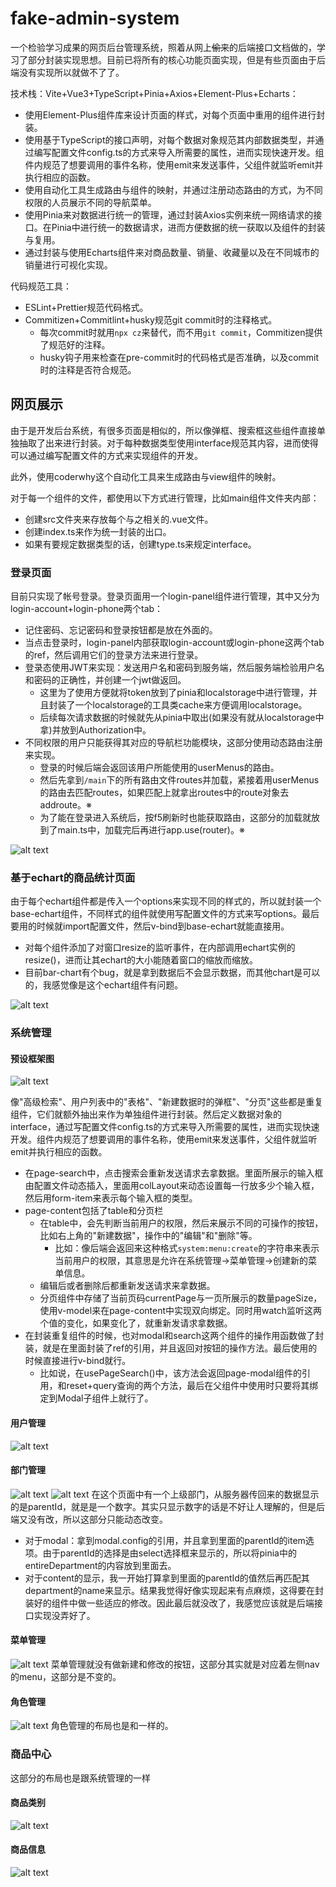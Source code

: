 # fake-admin-system
一个检验学习成果的网页后台管理系统，照着从网上~~偷来~~的后端接口文档做的，学习了部分封装实现思想。目前已将所有的核心功能页面实现，但是有些页面由于后端没有实现所以就做不了了。

技术栈：Vite+Vue3+TypeScript+Pinia+Axios+Element-Plus+Echarts：
* 使用Element-Plus组件库来设计页面的样式，对每个页面中重用的组件进行封装。
* 使用基于TypeScript的接口声明，对每个数据对象规范其内部数据类型，并通过编写配置文件config.ts的方式来导入所需要的属性，进而实现快速开发。组件内规范了想要调用的事件名称，使用emit来发送事件，父组件就监听emit并执行相应的函数。
* 使用自动化工具生成路由与组件的映射，并通过注册动态路由的方式，为不同权限的人员展示不同的导航菜单。
* 使用Pinia来对数据进行统一的管理，通过封装Axios实例来统一网络请求的接口。在Pinia中进行统一的数据请求，进而方便数据的统一获取以及组件的封装与复用。
* 通过封装与使用Echarts组件来对商品数量、销量、收藏量以及在不同城市的销量进行可视化实现。

代码规范工具：
* ESLint+Prettier规范代码格式。
* Commitizen+Commitlint+husky规范git commit时的注释格式。
  * 每次commit时就用`npx cz`来替代，而不用`git commit`，Commitizen提供了规范好的注释。
  * husky钩子用来检查在pre-commit时的代码格式是否准确，以及commit时的注释是否符合规范。


## 网页展示
由于是开发后台系统，有很多页面是相似的，所以像弹框、搜索框这些组件直接单独抽取了出来进行封装。对于每种数据类型使用interface规范其内容，进而使得可以通过编写配置文件的方式来实现组件的开发。

此外，使用coderwhy这个自动化工具来生成路由与view组件的映射。

对于每一个组件的文件，都使用以下方式进行管理，比如main组件文件夹内部：
* 创建src文件夹来存放每个与之相关的.vue文件。
* 创建index.ts来作为统一封装的出口。
* 如果有要规定数据类型的话，创建type.ts来规定interface。
### 登录页面
目前只实现了帐号登录。登录页面用一个login-panel组件进行管理，其中又分为login-account+login-phone两个tab：
* 记住密码、忘记密码和登录按钮都是放在外面的。
* 当点击登录时，login-panel内部获取login-account或login-phone这两个tab的ref，然后调用它们的登录方法来进行登录。
* 登录态使用JWT来实现：发送用户名和密码到服务端，然后服务端检验用户名和密码的正确性，并创建一个jwt做返回。
  * 这里为了使用方便就将token放到了pinia和localstorage中进行管理，并且封装了一个localstorage的工具类cache来方便调用localstorage。
  * 后续每次请求数据的时候就先从pinia中取出(如果没有就从localstorage中拿)并放到Authorization中。
* 不同权限的用户只能获得其对应的导航栏功能模块，这部分使用动态路由注册来实现。
  * 登录的时候后端会返回该用户所能使用的userMenus的路由。
  * 然后先拿到`/main`下的所有路由文件routes并加载，紧接着用userMenus的路由去匹配routes，如果匹配上就拿出routes中的route对象去addroute。※
  * 为了能在登录进入系统后，按f5刷新时也能获取路由，这部分的加载就放到了main.ts中，加载完后再进行app.use(router)。※

![alt text](./project_images/login.png)
### 基于echart的商品统计页面
由于每个echart组件都是传入一个options来实现不同的样式的，所以就封装一个base-echart组件，不同样式的组件就使用写配置文件的方式来写options。最后要用的时候就import配置文件，然后v-bind到base-echart就能直接用。
* 对每个组件添加了对窗口resize的监听事件，在内部调用echart实例的resize()，进而让其echart的大小能随着窗口的缩放而缩放。
* 目前bar-chart有个bug，就是拿到数据后不会显示数据，而其他chart是可以的，我感觉像是这个echart组件有问题。

![alt text](./project_images/product_summary.png)


### 系统管理
#### 预设框架图
![alt text](./project_images/frame.png)

像"高级检索"、用户列表中的"表格"、"新建数据时的弹框"、"分页"这些都是重复组件，它们就额外抽出来作为单独组件进行封装。然后定义数据对象的interface，通过写配置文件config.ts的方式来导入所需要的属性，进而实现快速开发。组件内规范了想要调用的事件名称，使用emit来发送事件，父组件就监听emit并执行相应的函数。
* 在page-search中，点击搜索会重新发送请求去拿数据。里面所展示的输入框由配置文件动态插入，里面用colLayout来动态设置每一行放多少个输入框，然后用form-item来表示每个输入框的类型。
* page-content包括了table和分页栏
  * 在table中，会先判断当前用户的权限，然后来展示不同的可操作的按钮，比如右上角的"新建数据"，操作中的"编辑"和"删除"等。
    * 比如：像后端会返回来这种格式`system:menu:create`的字符串来表示当前用户的权限，其意思是允许在系统管理->菜单管理->创建新的菜单信息。
  * 编辑后或者删除后都重新发送请求来拿数据。
  * 分页组件中存储了当前页码currentPage与一页所展示的数量pageSize，使用v-model来在page-content中实现双向绑定。同时用watch监听这两个值的变化，如果变化了，就重新发请求拿数据。
* 在封装重复组件的时候，也对modal和search这两个组件的操作用函数做了封装，就是在里面封装了ref的引用，并且返回对按钮的操作方法。最后使用的时候直接进行v-bind就行。
  * 比如说，在usePageSearch()中，该方法会返回page-modal组件的引用，和reset+query查询的两个方法，最后在父组件中使用时只要将其绑定到Modal子组件上就行了。
#### 用户管理
![alt text](./project_images/user_admin.png)
#### 部门管理
![alt text](./project_images/department_admin.png)
![alt text](./project_images/department_admin_select.png)
在这个页面中有一个上级部门，从服务器传回来的数据显示的是parentId，就是是一个数字。其实只显示数字的话是不好让人理解的，但是后端又没有改，所以这部分只能动态改变。
* 对于modal：拿到modal.config的引用，并且拿到里面的parentId的item选项。由于parentId的选择是由select选择框来显示的，所以将pinia中的entireDepartment的内容放到里面去。
* 对于content的显示，我一开始打算拿到里面的parentId的值然后再匹配其department的name来显示。结果我觉得好像实现起来有点麻烦，这得要在封装好的组件中做一些适应的修改。因此最后就没改了，我感觉应该就是后端接口实现没弄好了。
#### 菜单管理
![alt text](/project_images/menu_admin.png)
菜单管理就没有做新建和修改的按钮，这部分其实就是对应着左侧nav的menu，这部分是不变的。
#### 角色管理
![alt text](./project_images/role_admin.png)
角色管理的布局也是和一样的。

### 商品中心
这部分的布局也是跟系统管理的一样
#### 商品类别
![alt text](./project_images/product_catagory.png)

#### 商品信息
![alt text](./project_images/product_info.png)


